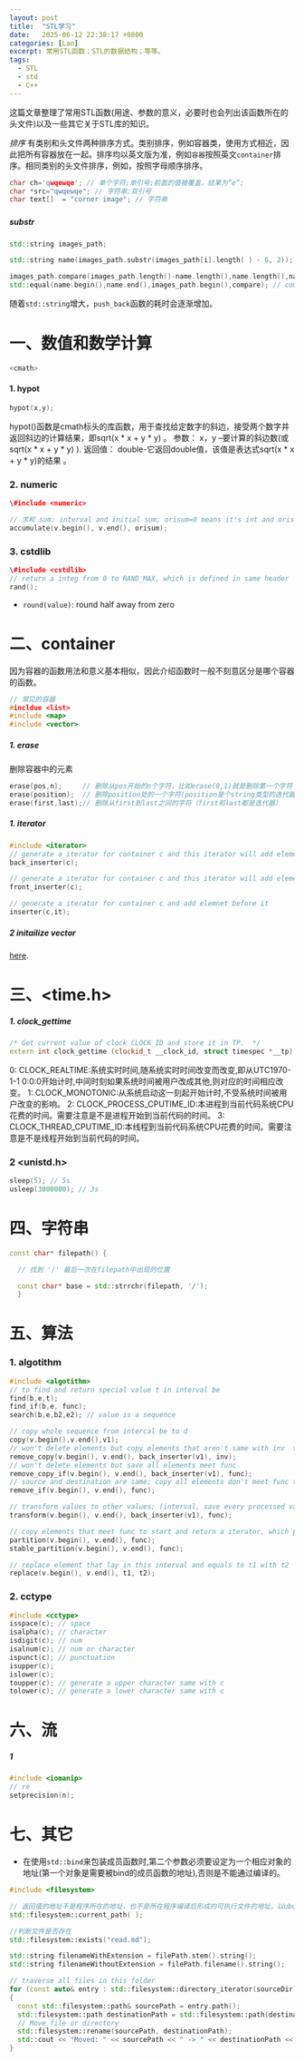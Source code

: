 ```yaml
---
layout: post
title:  "STL学习"
date:   2025-06-12 22:38:17 +0800
categories: [Lan]
excerpt: 常用STL函数；STL的数据结构；等等。
tags:
  - STL
  - std
  - C++
---
```


这篇文章整理了常用STL函数(用途、参数的意义，必要时也会列出该函数所在的头文件)以及一些其它关于STL库的知识。

*排序*
有类别和头文件两种排序方式。类别排序，例如容器类，使用方式相近，因此把所有容器放在一起。排序均以英文版为准，例如`容器`按照英文`container`排序。相同类别的头文件排序，例如<cmath>，按照字母顺序排序。

```C++
char ch='qwqewqe'; // 单个字符;单引号;前面的值被覆盖，结果为“e”;
char *src="qwqewqe"; // 字符串;双引号
char text[]  = "corner image"; // 字符串
```


### <string>
##### substr

```C++
std::string images_path; 

std::string name(images_path.substr(images_path[i].length( ) - 6, 2)); // (start index, length of substr)

images_path.compare(images_path.length()-name.length(),name.length(),name);
std::equal(name.begin(),name.end(),images_path.begin(),compare); // compare 是自定义的用于判定相等的函数
```

随着`std::string`增大，`push_back`函数的耗时会逐渐增加。

# 一、数值和数学计算

```c++
<cmath>
```

#### 1. hypot

```C++
hypot(x,y);
```

hypot()函数是cmath标头的库函数，用于查找给定数字的斜边，接受两个数字并返回斜边的计算结果，即sqrt(x * x + y * y) 。
参数： x，y –要计算的斜边数(或sqrt(x * x + y * y) ).
返回值： double-它返回double值，该值是表达式sqrt(x * x + y * y)的结果 。 

### 2. numeric

```C++
\#include <numeric>

// 求和 sum: interval and initial sum; orisum=0 means it's int and orisum=0.0 means float or double 
accumulate(v.begin(), v.end(), orisum);
```

### 3. cstdlib

```C++
\#include <cstdlib>
// return a integ from 0 to RAND_MAX, which is defined in same header
rand(); 
```

* `round(value)`: round half away from zero

# 二、container
因为容器的函数用法和意义基本相似，因此介绍函数时一般不刻意区分是哪个容器的函数。

```C++
// 常见的容器
#incldue <list>
#include <map>
#include <vector>
```

##### 1. erase
删除容器中的元素

```C++
erase(pos,n);     // 删除从pos开始的n个字符，比如erase(0,1)就是删除第一个字符
erase(position);  // 删除position处的一个字符(position是个string类型的迭代器)
erase(first,last);// 删除从first到last之间的字符（first和last都是迭代器）
```

##### 1. iterator

```C++
#include <iterator>
// generate a iterator for container c and this iterator will add element to c. c must support push_back
back_inserter(c);

// generate a iterator for container c and this iterator will add element to c. c must support push_front
front_inserter(c);

// generate a iterator for container c and add elemnet before it
inserter(c,it);
```

##### 2 initailize vector
[here](https://www.geeksforgeeks.org/initialize-a-vector-in-cpp-different-ways/).





# 三、<time.h>
##### 1. clock_gettime

```C++
/* Get current value of clock CLOCK_ID and store it in TP.  */
extern int clock_gettime (clockid_t __clock_id, struct timespec *__tp) __THROW;
```

0: CLOCK_REALTIME:系统实时时间,随系统实时时间改变而改变,即从UTC1970-1-1 0:0:0开始计时,中间时刻如果系统时间被用户改成其他,则对应的时间相应改变。
1: CLOCK_MONOTONIC:从系统启动这一刻起开始计时,不受系统时间被用户改变的影响。
2: CLOCK_PROCESS_CPUTIME_ID:本进程到当前代码系统CPU花费的时间。需要注意是不是进程开始到当前代码的时间。
3: CLOCK_THREAD_CPUTIME_ID:本线程到当前代码系统CPU花费的时间。需要注意是不是线程开始到当前代码的时间。


### 2 <unistd.h>

```C++
sleep(5); // 5s
usleep(3000000); // 3s 
```

# 四、字符串

```C++
const char* filepath() {

  // 找到 '/' 最后一次在filepath中出现的位置

  const char* base = std::strrchr(filepath, '/');
  }
```

# 五、算法

### 1. algotithm

```C++
#include <algotithm>
// to find and return special value t in interval be
find(b,e,t);
find_if(b,e, func);
search(b,e,b2,e2); // value is a sequence

// copy whole sequence from intercal be to d
copy(v.begin(),v.end(),v1);
// won't delete elements but copy elements that aren't same with inv  to v1
remove_copy(v.begin(), v.end(), back_inserter(v1), inv);
// won't delete elements but save all elements meet func
remove_copy_if(v.begin(), v.end(), back_inserter(v1), func);
// source and destination are same; copy all elements don't meet func to the start of this interval; return first place after last uncopied element
remove_if(v.begin(), v.end(), func);

// transform values to other values; (interval, save every processed value in this destination, function to process every value)
transform(v.begin(), v.end(), back_inserter(v1), func);

// copy elements that meet func to start and return a iterator, which points to the first place after last element that doesn't meet func
partition(v.begin(), v.end(), func);
stable_partition(v.begin(), v.end(), func);

// replace element that lay in this interval and equals to t1 with t2 
replace(v.begin(), v.end(), t1, t2);
```

### 2. cctype

```C++
#include <cctype>
isspace(c); // space
isalpha(c); // character
isdigit(c); // num
isalnum(c); // num or character
ispunct(c); // punctuation
isupper(c);
islower(c);
toupper(c); // generate a upper character same with c
tolower(c); // generate a lower character same with c
```

# 六、流

##### 1

```C++
#include <iomanip>
// re
setprecision(n);
```

# 七、其它

* 在使用`std::bind`来包装成员函数时,第二个参数必须要设定为一个相应对象的地址(第一个对象是需要被bind的成员函数的地址),否则是不能通过编译的。

```C++
#include <filesystem>

// 返回值的地址不是程序所在的地址，也不是所在程序编译后形成的可执行文件的地址。以ubuntu为例，在终端里某个路径下调用相应的可执行程序，这个路径才是返回值。
std::filesystem::current_path( );

//判断文件是否存在
std::filesystem::exists("read.md"); 

std::string filenameWithExtension = filePath.stem().string();
std::string filenameWithoutExtension = filePath.filename().string();

// traverse all files in this folder
for (const auto& entry : std::filesystem::directory_iterator(sourceDir)) 
{
  const std::filesystem::path& sourcePath = entry.path();
  std::filesystem::path destinationPath = std::filesystem::path(destinationDir) / sourcePath.filename();
  // Move file or directory
  std::filesystem::rename(sourcePath, destinationPath);
  std::cout << "Moved: " << sourcePath << " -> " << destinationPath << std::endl;
}
```
